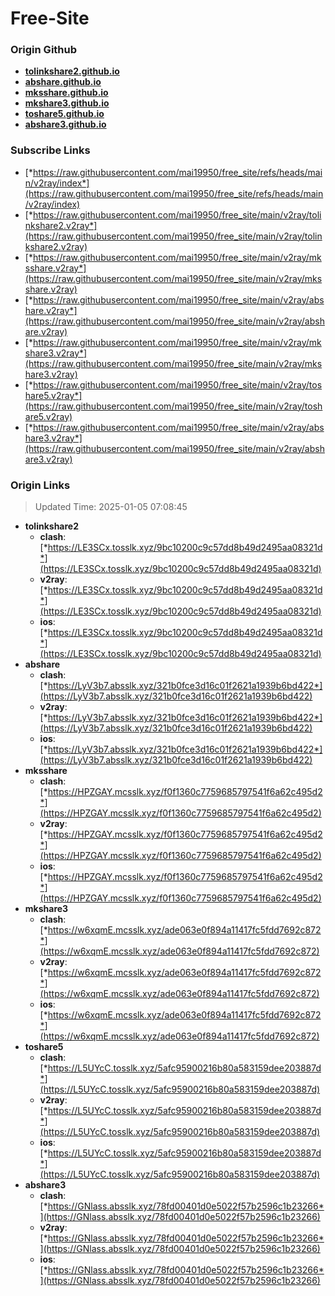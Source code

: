 # Free-Site

### Origin Github

- [**tolinkshare2.github.io**](https://github.com/tolinkshare2/tolinkshare2.github.io)
- [**abshare.github.io**](https://github.com/abshare/abshare.github.io)
- [**mksshare.github.io**](https://github.com/mksshare/mksshare.github.io)
- [**mkshare3.github.io**](https://github.com/mkshare3/mkshare3.github.io)
- [**toshare5.github.io**](https://github.com/toshare5/toshare5.github.io)
- [**abshare3.github.io**](https://github.com/abshare3/abshare3.github.io)

### Subscribe Links

- [*https://raw.githubusercontent.com/mai19950/free_site/refs/heads/main/v2ray/index*](https://raw.githubusercontent.com/mai19950/free_site/refs/heads/main/v2ray/index)
- [*https://raw.githubusercontent.com/mai19950/free_site/main/v2ray/tolinkshare2.v2ray*](https://raw.githubusercontent.com/mai19950/free_site/main/v2ray/tolinkshare2.v2ray)
- [*https://raw.githubusercontent.com/mai19950/free_site/main/v2ray/mksshare.v2ray*](https://raw.githubusercontent.com/mai19950/free_site/main/v2ray/mksshare.v2ray)
- [*https://raw.githubusercontent.com/mai19950/free_site/main/v2ray/abshare.v2ray*](https://raw.githubusercontent.com/mai19950/free_site/main/v2ray/abshare.v2ray)
- [*https://raw.githubusercontent.com/mai19950/free_site/main/v2ray/mkshare3.v2ray*](https://raw.githubusercontent.com/mai19950/free_site/main/v2ray/mkshare3.v2ray)
- [*https://raw.githubusercontent.com/mai19950/free_site/main/v2ray/toshare5.v2ray*](https://raw.githubusercontent.com/mai19950/free_site/main/v2ray/toshare5.v2ray)
- [*https://raw.githubusercontent.com/mai19950/free_site/main/v2ray/abshare3.v2ray*](https://raw.githubusercontent.com/mai19950/free_site/main/v2ray/abshare3.v2ray)

### Origin Links

> Updated Time: 2025-01-05 07:08:45

- **tolinkshare2**
  - **clash**: [*https://LE3SCx.tosslk.xyz/9bc10200c9c57dd8b49d2495aa08321d*](https://LE3SCx.tosslk.xyz/9bc10200c9c57dd8b49d2495aa08321d)
  - **v2ray**: [*https://LE3SCx.tosslk.xyz/9bc10200c9c57dd8b49d2495aa08321d*](https://LE3SCx.tosslk.xyz/9bc10200c9c57dd8b49d2495aa08321d)
  - **ios**: [*https://LE3SCx.tosslk.xyz/9bc10200c9c57dd8b49d2495aa08321d*](https://LE3SCx.tosslk.xyz/9bc10200c9c57dd8b49d2495aa08321d)
- **abshare**
  - **clash**: [*https://LyV3b7.absslk.xyz/321b0fce3d16c01f2621a1939b6bd422*](https://LyV3b7.absslk.xyz/321b0fce3d16c01f2621a1939b6bd422)
  - **v2ray**: [*https://LyV3b7.absslk.xyz/321b0fce3d16c01f2621a1939b6bd422*](https://LyV3b7.absslk.xyz/321b0fce3d16c01f2621a1939b6bd422)
  - **ios**: [*https://LyV3b7.absslk.xyz/321b0fce3d16c01f2621a1939b6bd422*](https://LyV3b7.absslk.xyz/321b0fce3d16c01f2621a1939b6bd422)
- **mksshare**
  - **clash**: [*https://HPZGAY.mcsslk.xyz/f0f1360c7759685797541f6a62c495d2*](https://HPZGAY.mcsslk.xyz/f0f1360c7759685797541f6a62c495d2)
  - **v2ray**: [*https://HPZGAY.mcsslk.xyz/f0f1360c7759685797541f6a62c495d2*](https://HPZGAY.mcsslk.xyz/f0f1360c7759685797541f6a62c495d2)
  - **ios**: [*https://HPZGAY.mcsslk.xyz/f0f1360c7759685797541f6a62c495d2*](https://HPZGAY.mcsslk.xyz/f0f1360c7759685797541f6a62c495d2)
- **mkshare3**
  - **clash**: [*https://w6xqmE.mcsslk.xyz/ade063e0f894a11417fc5fdd7692c872*](https://w6xqmE.mcsslk.xyz/ade063e0f894a11417fc5fdd7692c872)
  - **v2ray**: [*https://w6xqmE.mcsslk.xyz/ade063e0f894a11417fc5fdd7692c872*](https://w6xqmE.mcsslk.xyz/ade063e0f894a11417fc5fdd7692c872)
  - **ios**: [*https://w6xqmE.mcsslk.xyz/ade063e0f894a11417fc5fdd7692c872*](https://w6xqmE.mcsslk.xyz/ade063e0f894a11417fc5fdd7692c872)
- **toshare5**
  - **clash**: [*https://L5UYcC.tosslk.xyz/5afc95900216b80a583159dee203887d*](https://L5UYcC.tosslk.xyz/5afc95900216b80a583159dee203887d)
  - **v2ray**: [*https://L5UYcC.tosslk.xyz/5afc95900216b80a583159dee203887d*](https://L5UYcC.tosslk.xyz/5afc95900216b80a583159dee203887d)
  - **ios**: [*https://L5UYcC.tosslk.xyz/5afc95900216b80a583159dee203887d*](https://L5UYcC.tosslk.xyz/5afc95900216b80a583159dee203887d)
- **abshare3**
  - **clash**: [*https://GNlass.absslk.xyz/78fd00401d0e5022f57b2596c1b23266*](https://GNlass.absslk.xyz/78fd00401d0e5022f57b2596c1b23266)
  - **v2ray**: [*https://GNlass.absslk.xyz/78fd00401d0e5022f57b2596c1b23266*](https://GNlass.absslk.xyz/78fd00401d0e5022f57b2596c1b23266)
  - **ios**: [*https://GNlass.absslk.xyz/78fd00401d0e5022f57b2596c1b23266*](https://GNlass.absslk.xyz/78fd00401d0e5022f57b2596c1b23266)
